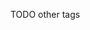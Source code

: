[//]: # (This file was generated from: doc/templates/03-Tags.mdt using the documentation_builder package on: 2021-08-30 14:54:07.274069.)






TODO other tags
